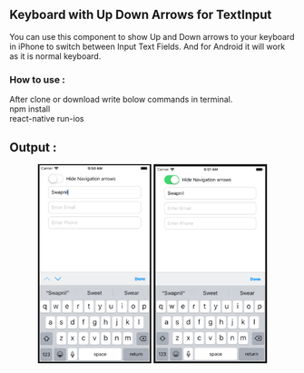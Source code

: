 ## Keyboard with Up Down Arrows for TextInput
You can use this component to show Up and Down arrows to your keyboard in iPhone to switch between Input Text Fields.
And for Android it will work as it is normal keyboard.

### How to use :
<p>After clone or download write bolow commands in terminal.<br>
npm install<br>
react-native run-ios</p>

## Output :

<p align="center">
  <img src="https://github.com/SwapnilNSDN/react-native-keyboard-next-prev/blob/master/Screen/Screen1.png" width="200">
<img src="https://github.com/SwapnilNSDN/react-native-keyboard-next-prev/blob/master/Screen/Screen2.png" width="200">
</p>

